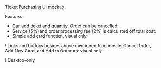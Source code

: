 Ticket Purchasing UI mockup

Features:

* Can add ticket and quantity. Order can be cancelled.
* Service (5%) and order processing fee (2%) is calculated off total cost.
* Simple add card function, visual only.








! Links and buttons besides above mentioned functions ie. Cancel Order, Add New Card, and Add to Order are visual only

! Desktop-only

